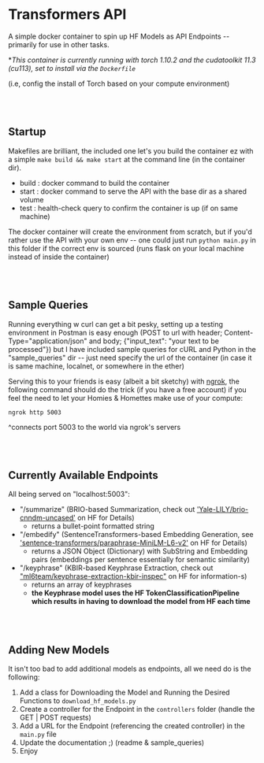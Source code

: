 # Transformers API
A simple docker container to spin up HF Models as API Endpoints -- primarily for use in other tasks.

**This container is currently running with torch 1.10.2 and the cudatoolkit 11.3 (cu113), set to install via the `Dockerfile`* 

(i.e, config the install of Torch based on your compute environment)



<BR>
<BR>

## Startup
Makefiles are brilliant, the included one let's you build the container ez with a simple `make build && make start` at the command line (in the container dir).
- build : docker command to build the container
- start : docker command to serve the API with the base dir as a shared volume
- test : health-check query to confirm the container is up (if on same machine)

The docker container will create the environment from scratch, but if you'd rather use the API with your own env -- one could just run `python main.py` in this folder if the correct env is sourced (runs flask on your local machine instead of inside the container)


<BR>
<BR>


## Sample Queries
Running everything w curl can get a bit pesky, setting up a testing environment in Postman is easy enough (POST to url with header; Content-Type="application/json" and body; {"input_text": "your text to be processed"}) but I have included sample queries for cURL and Python in the "sample_queries" dir -- just need specify the url of the container (in case it is same machine, localnet, or somewhere in the ether)


Serving this to your friends is easy (albeit a bit sketchy) with [ngrok](https://ngrok.com/), the following command should do the trick (if you have a free account) if you feel the need to let your Homies & Homettes make use of your compute:

`ngrok http 5003`

^connects port 5003 to the world via ngrok's servers


<BR>
<BR>


## Currently Available Endpoints
All being served on "localhost:5003":
- "/summarize" (BRIO-based Summarization, check out ['Yale-LILY/brio-cnndm-uncased'](https://huggingface.co/Yale-LILY/brio-cnndm-uncased) on HF for Details)
    - returns a bullet-point formatted string
- "/embedify" (SentenceTransformers-based Embedding Generation, see ['sentence-transformers/paraphrase-MiniLM-L6-v2'](https://huggingface.co/sentence-transformers/paraphrase-MiniLM-L6-v2) on HF for Details)
    - returns a JSON Object (Dictionary) with SubString and Embedding pairs (embeddings per sentence essentially for semantic similarity)
- "/keyphrase" (KBIR-based Keyphrase Extraction, check out ["ml6team/keyphrase-extraction-kbir-inspec"](https://huggingface.co/ml6team/keyphrase-extraction-kbir-inspec) on HF for information-s)
    - returns an array of keyphrases
    - **the Keyphrase model uses the HF TokenClassificationPipeline which results in having to download the model from HF each time**


<BR>
<BR>


## Adding New Models
It isn't too bad to add additional models as endpoints, all we need do is the following: 
1. Add a class for Downloading the Model and Running the Desired Functions to `download_hf_models.py`
2. Create a controller for the Endpoint in the `controllers` folder (handle the GET | POST requests)
3. Add a URL for the Endpoint (referencing the created controller) in the `main.py` file
4. Update the documentation ;) (readme & sample_queries)
5. Enjoy


<BR>
<BR>

